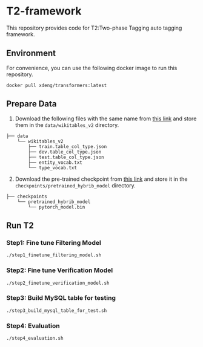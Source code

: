 # T2-framework

This repository provides code for T2:Two-phase Tagging auto tagging framework.

## Environment

For convenience, you can use the following docker image to run this repository.

```
docker pull xdeng/transformers:latest
```

## Prepare Data

1. Download the following files with the same name from [this link](https://buckeyemailosu-my.sharepoint.com/personal/deng_595_buckeyemail_osu_edu/_layouts/15/onedrive.aspx?ga=1&id=%2Fpersonal%2Fdeng%5F595%5Fbuckeyemail%5Fosu%5Fedu%2FDocuments%2FBuckeyeBox%20Data%2FTURL%2Fdata) and store them in the `data/wikitables_v2` directory.

```
├── data
    └── wikitables_v2
        ├── train.table_col_type.json
        ├── dev.table_col_type.json
        ├── test.table_col_type.json
        ├── entity_vocab.txt
    	└── type_vocab.txt
```

2. Download the pre-trained checkpoint from [this link](https://buckeyemailosu-my.sharepoint.com/personal/deng_595_buckeyemail_osu_edu/_layouts/15/onedrive.aspx?ga=1&id=%2Fpersonal%2Fdeng%5F595%5Fbuckeyemail%5Fosu%5Fedu%2FDocuments%2FBuckeyeBox%20Data%2FTURL%2Fcheckpoint%2Fpretrained) and store it in the `checkpoints/pretrained_hybrib_model` directory.

```
├── checkpoints
    └── pretrained_hybrib_model
        └── pytorch_model.bin 
```

## Run T2

### Step1: Fine tune Filtering Model

```
./step1_finetune_filtering_model.sh
```

### Step2: Fine tune Verification Model

```
./step2_finetune_verification_model.sh
```

### Step3: Build MySQL table for testing

```
./step3_build_mysql_table_for_test.sh
```

### Step4: Evaluation

```
./step4_evaluation.sh
```


